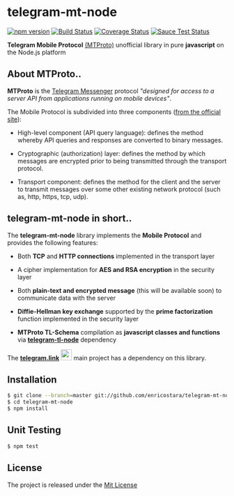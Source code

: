 # telegram-mt-node
[![npm version][npm-image]][npm-url] [![Build Status][travis-image]][travis-url] [![Coverage Status][coverage-image]][coverage-url]
[![Sauce Test Status][sauce-image]][sauce-url]


**Telegram Mobile Protocol** [(MTProto)](https://core.telegram.org/mtproto) unofficial library in pure **javascript** on the Node.js platform

## About MTProto..

**MTProto** is the [Telegram Messenger](http://www.telegram.org ) protocol 
_"designed for access to a server API from applications running on mobile devices"_.

The Mobile Protocol is subdivided into three components ([from the official site](https://core.telegram.org/mtproto#general-description)):

 - High-level component (API query language): defines the method whereby API 
 queries and responses are converted to binary messages.
 
 - Cryptographic (authorization) layer: defines the method by which messages 
 are encrypted prior to being transmitted through the transport protocol.      
 
 - Transport component: defines the method for the client and the server to transmit 
 messages over some other existing network protocol (such as, http, https, tcp, udp).



## telegram-mt-node in short..

The **telegram-mt-node** library implements the **Mobile Protocol** and provides the following features:

 - Both **TCP** and **HTTP connections** implemented in the transport layer
 
 - A cipher implementation for **AES and RSA encryption** in the security layer
 
 - Both **plain-text and encrypted message** (this will be available soon) to communicate data with the server 
 
 - **Diffie-Hellman key exchange** supported by the **prime factorization** function implemented in the security layer
 
 - **MTProto TL-Schema** compilation as **javascript classes and functions** via [**telegram-tl-node**](https://github.com/enricostara/telegram-tl-node) dependency

The [**telegram.link**](http://telegram.link) <img src="https://raw.githubusercontent.com/enricostara/telegram.link/master/telegram.link.png" 
width="25" /> main project has a dependency on this library.

## Installation

```bash
$ git clone --branch=master git://github.com/enricostara/telegram-mt-node.git
$ cd telegram-mt-node
$ npm install
```

## Unit Testing 

```bash
$ npm test
```

## License

The project is released under the [Mit License](./LICENSE) 

[npm-url]: https://www.npmjs.org/package/telegram.link
[npm-image]: https://badge.fury.io/js/telegram-mt-node.svg

[travis-url]: https://travis-ci.org/enricostara/telegram-mt-node
[travis-image]: https://travis-ci.org/enricostara/telegram-mt-node.svg?branch=master

[coverage-url]: https://coveralls.io/r/enricostara/telegram-mt-node?branch=master
[coverage-image]: https://img.shields.io/coveralls/enricostara/telegram-mt-node.svg

[sauce-url]: https://saucelabs.com/u/enricostara
[sauce-image]: https://saucelabs.com/browser-matrix/enricostara.svg
